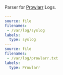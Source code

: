 Parser for [Prowlarr](https://github.com/Prowlarr/Prowlarr) Logs.

```yaml
---
source: file
filenames:
 - /var/log/syslog
labels:
  type: syslog
---
source: file
filenames:
 - /var/log/prowlarr.txt
labels:
  type: Prowlarr
```
